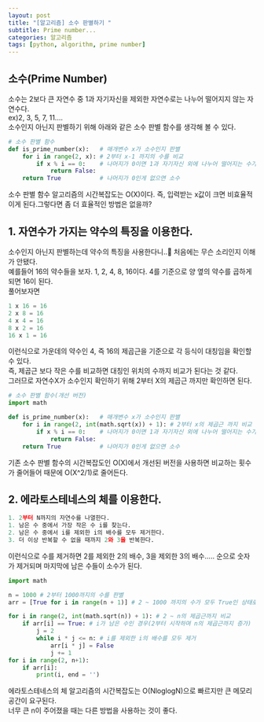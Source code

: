 ```yaml
---
layout: post
title: "[알고리즘] 소수 판별하기 "
subtitle: Prime number...
categories: 알고리즘
tags: [python, algorithm, prime number]
---
```

##  소수(Prime Number)
소수는 2보다 큰 자연수 중 1과 자기자신을 제외한 자연수로는 나누어 떨어지지 않는 자연수다.<br>ex)2, 3, 5, 7, 11....<br>
소수인지 아닌지 판별하기 위해 아래와 같은 소수 판별 함수를 생각해 볼 수 있다.
~~~python
# 소수 판별 함수
def is_prime_number(x):   # 매개변수 x가 소수인지 판별
    for i in range(2, x): # 2부터 x-1 까지의 수를 비교
        if x % i == 0:    # 나머지가 0이면 1과 자기자신 외에 나누어 떨어지는 수가 존재하기 때문에 소수가 아님
            return False: 
    return True           # 나머지가 0인게 없으면 소수
~~~
소수 판별 함수 알고리즘의 시간복잡도는 O(X)이다. 즉, 입력받는 x값이 크면 비효율적이게 된다.그렇다면 좀 더 효율적인 방법은 없을까?<br>
## 1. 자연수가 가지는 약수의 특징을 이용한다.
소수인지 아닌지 판별하는데 약수의 특징을 사용한다니..🤔 처음에는 무슨 소리인지 이해가 안됐다.<br>
예를들어 16의 약수들을 보자. 1, 2, 4, 8, 16이다. 4를 기준으로 양 옆의 약수를 곱하게 되면 16이 된다.<br>
풀어보자면
~~~python
1 x 16 = 16
2 x 8 = 16     
4 x 4 = 16    
8 x 2 = 16    
16 x 1 = 16
~~~
이런식으로 가운데의 약수인 4, 즉 16의 제곱근을 기준으로 각 등식이 대칭임을 확인할 수 있다.  
즉, 제곱근 보다 작은 수를 비교하면 대칭인 위치의 수까지 비교가 된다는 것 같다.  
그러므로 자연수X가 소수인지 확인하기 위해 2부터 X의 제곱근 까지만 확인하면 된다.
~~~python
# 소수 판별 함수(개선 버전)
import math

def is_prime_number(x):   # 매개변수 x가 소수인지 판별
    for i in range(2, int(math.sqrt(x)) + 1): # 2부터 x의 제곱근 까지 비교
        if x % i == 0:    # 나머지가 0이면 1과 자기자신 외에 나누어 떨어지는 수가 존재하기 때문에 소수가 아님
            return False: 
    return True           # 나머지가 0인게 없으면 소수
~~~

기존 소수 판별 함수의 시간복잡도인 O(X)에서 개선된 버전을 사용하면 비교하는 횟수가 줄어들어
때문에 O(X^2/1)로 줄어든다.<br>
## 2. 에라토스테네스의 체를 이용한다.
~~~python
1. 2부터 N까지의 자연수를 나열한다.
1. 남은 수 중에서 가장 작은 수 i를 찾는다.
2. 남은 수 중에서 i를 제외한 i의 배수를 모두 제거한다.
3. 더 이상 반복할 수 없을 때까지 2와 3을 반복한다.
~~~
이런식으로 수를 제거하면 2를 제외한 2의 배수, 3을 제외한 3의 배수..... 순으로 숫자가 제거되며 마지막에 남은 수들이 소수가 된다.
~~~python
import math

n = 1000 # 2부터 1000까지의 수를 판별
arr = [True for i in range(n + 1)] # 2 ~ 1000 까지의 수가 모두 True인 상태로 초기화

for i in range(2, int(math.sqrt(n)) + 1): # 2 ~ n의 제곱근까지 비교
    if arr[i] == True: # i가 남은 수인 경우(2부터 시작하며 n의 제곱근까지 증가)
        j = 2
        while i * j <= n: # i를 제외한 i의 배수를 모두 제거
            arr[i * j] = False
            j += 1
for i in range(2, n+1):
    if arr[i]:
        print(i, end = '')
~~~
에라토스테네스의 체 알고리즘의 시간복잡도는 O(NloglogN)으로 빠르지만 큰 메모리 공간이 요구된다.    
너무 큰 n이 주어졌을 때는 다른 방법을 사용하는 것이 좋다.







